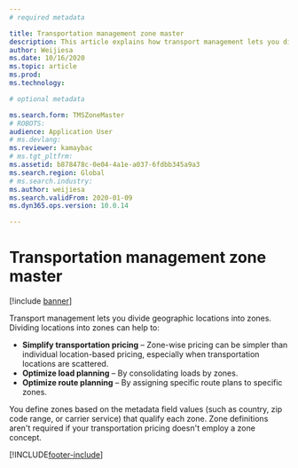 ```yaml
---
# required metadata

title: Transportation management zone master
description: This article explains how transport management lets you divide geographic locations into zones.
author: Weijiesa
ms.date: 10/16/2020
ms.topic: article
ms.prod: 
ms.technology: 

# optional metadata

ms.search.form: TMSZoneMaster
# ROBOTS: 
audience: Application User
# ms.devlang: 
ms.reviewer: kamaybac
# ms.tgt_pltfrm: 
ms.assetid: b878478c-0e04-4a1e-a037-6fdbb345a9a3
ms.search.region: Global
# ms.search.industry: 
ms.author: weijiesa
ms.search.validFrom: 2020-01-09
ms.dyn365.ops.version: 10.0.14

---
```


# Transportation management zone master

[!include [banner](../includes/banner.md)]

Transport management lets you divide geographic locations into zones. Dividing locations into zones can help to:

- **Simplify transportation pricing** – Zone-wise pricing can be simpler than individual location-based pricing, especially when transportation locations are scattered.
- **Optimize load planning** – By consolidating loads by zones.
- **Optimize route planning** – By assigning specific route plans to specific zones.

You define zones based on the metadata field values (such as country, zip code range, or carrier service) that qualify each zone. Zone definitions aren't required if your transportation pricing doesn't employ a zone concept.


[!INCLUDE[footer-include](../../includes/footer-banner.md)]
